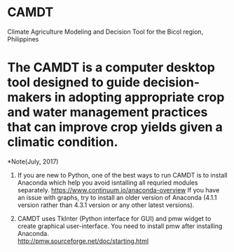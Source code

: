 # CAMDT
Climate Agriculture Modeling and Decision Tool for the Bicol region, Philippines

The CAMDT is a computer desktop tool designed to guide decision-makers in adopting appropriate crop and water management practices that can improve crop yields given a climatic condition.
==================================================
*Note(July, 2017)
1) If you are new to Python, one of the best ways to run CAMDT is to install Anaconda which help you avoid isntalling all requried modules separately.
https://www.continuum.io/anaconda-overview
If you have an issue with graphs, try to install an older version of Anaconda (4.1.1 version rather than 4.3.1 version or any other latest versions).

2) CAMDT uses TkInter (Python interface for GUI) and pmw widget to create graphical user-interface. You need to install pmw after installing Anaconda.  
http://pmw.sourceforge.net/doc/starting.html 

